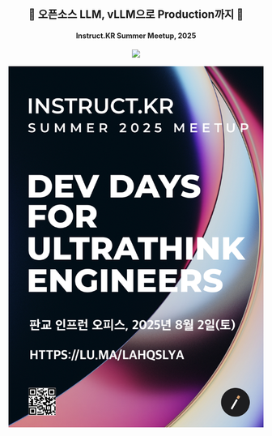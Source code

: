 <h2 align="center">🎹 오픈소스 LLM, vLLM으로 Production까지 🎹</h2>
<h4 align="center">Instruct.KR Summer Meetup, 2025</h4>

<p align="center">
    <a href="https://www.slideshare.net/slideshow/llm-vllm-production-2025-instructkr-summer-meetup-hyogeun-oh-4041/282140172" target="_blank">
        <img src="https://img.shields.io/badge/SlideShare-008ED2?style=for-the-badge&logo=SlideShare&logoColor=white"/>
    </a>
</p>

<div align="center">
    <a href="https://github.com/instructkr" target="_blank">
        <img src="img/poster.jpg"/>
    </a>
</div>
